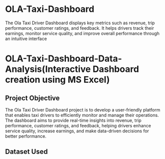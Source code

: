 # OLA-Taxi-Dashboard
The Ola Taxi Driver Dashboard displays key metrics such as revenue, trip performance, customer ratings, and feedback. It helps drivers track their earnings, monitor service quality, and improve overall performance through an intuitive interface
# OLA-Taxi-Dashboard-Data-Analysis(Interactive Dashboard creation using MS Excel)

## Project Objective
The Ola Taxi Driver Dashboard project is to develop a user-friendly platform that enables taxi drivers to efficiently monitor and manage their operations. The dashboard aims to provide real-time insights into revenue, trip performance, customer ratings, and feedback, helping drivers enhance service quality, increase earnings, and make data-driven decisions for better performance.

## Dataset Used
